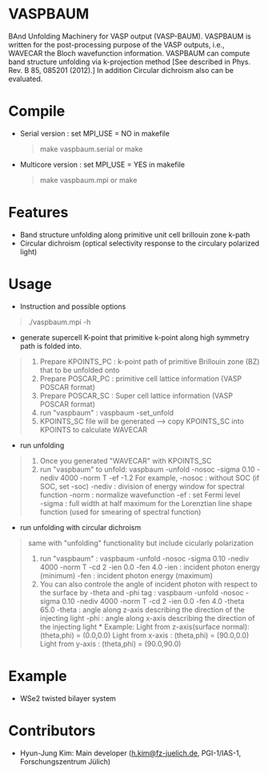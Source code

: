 # VASPBAUM 
BAnd Unfolding Machinery for VASP output (VASP-BAUM).
VASPBAUM is written for the post-processing purpose of the VASP outputs, i.e., WAVECAR the Bloch wavefunction information. VASPBAUM can compute band structure unfolding via k-projection method [See described in Phys. Rev. B 85, 085201 (2012).] In addition Circular dichroism also can be evaluated. 

# Compile
* Serial version : set MPI_USE = NO in makefile
    > make vaspbaum.serial or
	> make
* Multicore version : set MPI_USE = YES in makefile
    > make vaspbaum.mpi     or
	> make

# Features
* Band structure unfolding along primitive unit cell brillouin zone k-path
* Circular dichroism (optical selectivity response to the circulary polarized light)

# Usage
* Instruction and possible options
> ./vaspbaum.mpi -h

* generate supercell K-point that primitive k-point along high symmetry path is folded into.
> 1. Prepare KPOINTS_PC : k-point path of primitive Brillouin zone (BZ) that to be unfolded onto
> 2. Prepare POSCAR_PC : primitive cell lattice information (VASP POSCAR format)
> 3. Prepare POSCAR_SC : Super     cell lattice information (VASP POSCAR format)
> 4. run "vaspbaum" : vaspbaum -set_unfold
> 5. KPOINTS_SC file will be generated --> copy KPOINTS_SC into KPOINTS to calculate WAVECAR

* run unfolding
> 1. Once you generated "WAVECAR" with KPOINTS_SC
> 2. run "vaspbaum" to unfold:  vaspbaum -unfold -nosoc -sigma 0.10 -nediv 4000 -norm T -ef -1.2
>    For example, -nosoc : without SOC (if SOC, set -soc)
>				  -nediv : division of energy window for spectral function
>				  -norm  : normalize wavefunction
>				  -ef    : set Fermi level       
>				  -sigma : full width at half maximum for the Lorenztian line shape function (used for smearing of spectral function)

* run unfolding with circular dichroism
> same with "unfolding" functionality but include cicularly polarization 
> 1. run "vaspbaum" : vaspbaum -unfold -nosoc -sigma 0.10 -nediv 4000 -norm T -cd 2  -ien 0.0 -fen 4.0
> 				  -ien   : incident photon energy (minimum)
> 				  -fen   : incident photon energy (maximum)
> 2. You can also controle the angle of incident photon with respect to the surface by -theta and -phi tag
> 		    : vaspbaum -unfold -nosoc -sigma 0.10 -nediv 4000 -norm T -cd 2  -ien 0.0 -fen 4.0 -theta 65.0
> 		                  -theta : angle along z-axis describing the direction of the injecting light
> 		                  -phi   : angle along x-axis describing the direction of the injecting light
> 		                   * Example:
> 		                   Light from z-axis(surface normal): (theta,phi) = (0.0,0.0)
>               		   Light from x-axis                : (theta,phi) = (90.0,0.0)
>              		      	   Light from y-axis                : (theta,phi) = (90.0,90.0)

# Example
* WSe2 twisted bilayer system 

# Contributors
* Hyun-Jung Kim: Main developer (h.kim@fz-juelich.de, PGI-1/IAS-1, Forschungszentrum Jülich)
